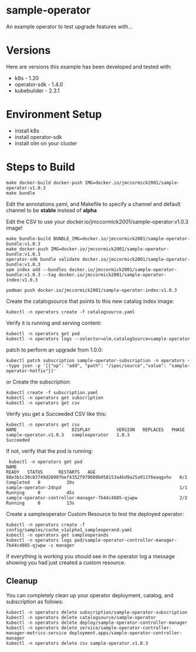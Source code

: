 # sample-operator

An example operator to test upgrade features with...


# Versions 

Here are versions this example has been developed and tested with:

 * k8s -  1.20
 * operator-sdk - 1.4.0
 * kubebuilder -  2.3.1
 
# Environment Setup

 * install k8s
 * install operator-sdk
 * install olm on your cluster

# Steps to Build

```bash=
make docker-build docker-push IMG=docker.io/jmccormick2001/sample-operator:v1.0.3
make bundle
```

Edit the annotations.yaml, and Makefile to specify a channel and default
channel to be **stable** instead of **alpha**

Edit the CSV to use your docker.io/jmccormick2001/sample-operator:v1.0.3 image!


```bash=
make bundle-build BUNDLE_IMG=docker.io/jmccormick2001/sample-operator-bundle:v1.0.3
make docker-push IMG=docker.io/jmccormick2001/sample-operator-bundle:v1.0.3
operator-sdk bundle validate docker.io/jmccormick2001/sample-operator-bundle:v1.0.3
opm index add --bundles docker.io/jmccormick2001/sample-operator-bundle:v1.0.3 --tag docker.io/jmccormick2001/sample-operator-index:v1.0.3

podman push docker.io/jmccormick2001/sample-operator-index:v1.0.3
```

Create the catalogsource that points to this new catalog index image:
```bash=
kubectl -n operators create -f catalogsource.yaml
```

Verify it is running and serving content:
```bash=
kubectl -n operators get pod
kubectl -n operators logs --selector=olm.catalogSource=sample-operator
```

patch to perform an upgrade from 1.0.0:

```bash=
kubectl patch subscription sample-operator-subscription -n operators --type json -p '[{"op": "add", "path": "/spec/source","value": "sample-operator-hotfix"}]'
```

or 
Create the subscription:
```bash=
kubectl create -f subscription.yaml
kubectl -n operators get subscription
kubectl -n operators get csv
```

Verify you get a Succeeded CSV like this:
```bash=
kubectl -n operators get csv
NAME                     DISPLAY          VERSION   REPLACES   PHASE
sample-operator.v1.0.3   sampleoperator   1.0.3                Succeeded
```

If not, verify that the pod is running:
```bash=
 kubectl -n operators get pod
NAME                                                              READY   STATUS      RESTARTS   AGE
88e3b1c30c03749d2898fbef4352f970608b058153a4bd9a25a911f6eaqgvhv   0/1     Completed   0          20s
sample-operator-2dnpd                                             1/1     Running     0          45s
sample-operator-controller-manager-7b44c4885-qjwpw                2/2     Running     0          13s
```

Create a sampleoperator Custom Resource to test the deployed operator:
```bash=
kubectl -n operators create -f config/samples/cache_v1alpha1_sampleoperand.yaml
kubectl -n operators get sampleoperands
kubectl -n operators logs pod/sample-operator-controller-manager-7b44c4885-qjwpw -c manager
```

If everything is working you should see in the operator log a message showing  you had just created a custom resource.


## Cleanup

You can completely clean up your operator deployment, catalog, and subscription as follows:

```bash=
kubectl -n operators delete subscription/sample-operator-subscription
kubectl -n operators delete catalogsource/sample-operator
kubectl -n operators delete deploy/sample-operator-controller-manager
kubectl -n operators delete service/sample-operator-controller-manager-metrics-service deployment.apps/sample-operator-controller-manager
kubectl -n operators delete csv sample-operator.v1.0.3
```
